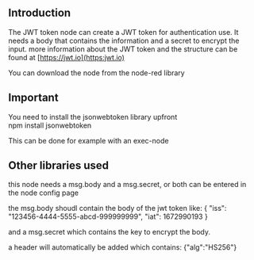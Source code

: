 ## Introduction

The JWT token node can create a JWT token for authentication use.
It needs a body that contains the information and a secret to encrypt the input.
more information about the JWT token and the structure can be found at [https://jwt.io](https:jwt.io)

You can download the node from the node-red library

## Important

You need to install the jsonwebtoken library upfront <br>
npm install jsonwebtoken

This can be done for example with an exec-node


## Other libraries used
this node needs a msg.body and a msg.secret, or both can be entered in the node config page

the msg.body shoudl contain the body of the jwt token like: { "iss": "123456-4444-5555-abcd-999999999", "iat": 1672990193 }

and a msg.secret which contains the key to encrypt the body.

a header will automatically be added which contains: {"alg":"HS256"}
